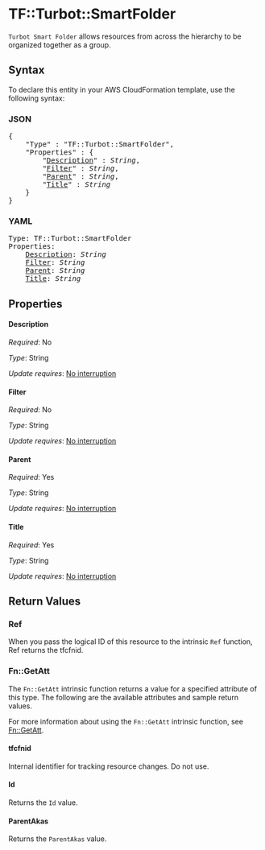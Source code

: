 # TF::Turbot::SmartFolder

`Turbot Smart Folder` allows resources from across the hierarchy to be organized together as a group.

## Syntax

To declare this entity in your AWS CloudFormation template, use the following syntax:

### JSON

<pre>
{
    "Type" : "TF::Turbot::SmartFolder",
    "Properties" : {
        "<a href="#description" title="Description">Description</a>" : <i>String</i>,
        "<a href="#filter" title="Filter">Filter</a>" : <i>String</i>,
        "<a href="#parent" title="Parent">Parent</a>" : <i>String</i>,
        "<a href="#title" title="Title">Title</a>" : <i>String</i>
    }
}
</pre>

### YAML

<pre>
Type: TF::Turbot::SmartFolder
Properties:
    <a href="#description" title="Description">Description</a>: <i>String</i>
    <a href="#filter" title="Filter">Filter</a>: <i>String</i>
    <a href="#parent" title="Parent">Parent</a>: <i>String</i>
    <a href="#title" title="Title">Title</a>: <i>String</i>
</pre>

## Properties

#### Description

_Required_: No

_Type_: String

_Update requires_: [No interruption](https://docs.aws.amazon.com/AWSCloudFormation/latest/UserGuide/using-cfn-updating-stacks-update-behaviors.html#update-no-interrupt)

#### Filter

_Required_: No

_Type_: String

_Update requires_: [No interruption](https://docs.aws.amazon.com/AWSCloudFormation/latest/UserGuide/using-cfn-updating-stacks-update-behaviors.html#update-no-interrupt)

#### Parent

_Required_: Yes

_Type_: String

_Update requires_: [No interruption](https://docs.aws.amazon.com/AWSCloudFormation/latest/UserGuide/using-cfn-updating-stacks-update-behaviors.html#update-no-interrupt)

#### Title

_Required_: Yes

_Type_: String

_Update requires_: [No interruption](https://docs.aws.amazon.com/AWSCloudFormation/latest/UserGuide/using-cfn-updating-stacks-update-behaviors.html#update-no-interrupt)

## Return Values

### Ref

When you pass the logical ID of this resource to the intrinsic `Ref` function, Ref returns the tfcfnid.

### Fn::GetAtt

The `Fn::GetAtt` intrinsic function returns a value for a specified attribute of this type. The following are the available attributes and sample return values.

For more information about using the `Fn::GetAtt` intrinsic function, see [Fn::GetAtt](https://docs.aws.amazon.com/AWSCloudFormation/latest/UserGuide/intrinsic-function-reference-getatt.html).

#### tfcfnid

Internal identifier for tracking resource changes. Do not use.

#### Id

Returns the <code>Id</code> value.

#### ParentAkas

Returns the <code>ParentAkas</code> value.

